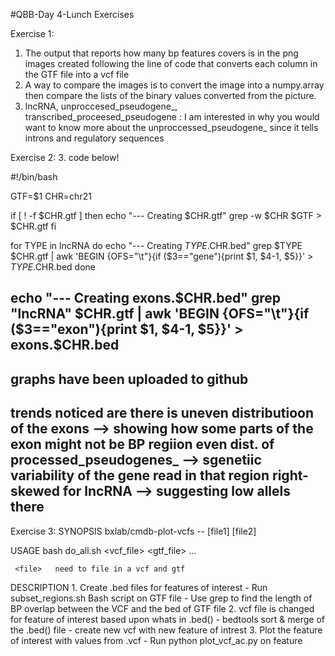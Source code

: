 #QBB-Day 4-Lunch Exercises

Exercise 1:

1. The output that reports how many bp features covers is in the png images created following the line of code that converts each column in the GTF file into a vcf file
2. A way to compare the images is to convert the image into a numpy.array then compare the lists of the binary values converted from the picture.
3. lncRNA, unproccesed_pseudogene_, transcribed_proceesed_pseudogene : I am interested in why you would want to know more about the unproccessed_pseudogene_ since it tells introns and regulatory sequences

Exercise 2:
3. code below!

#!/bin/bash

GTF=$1
CHR=chr21

if [ ! -f $CHR.gtf ]
then
    echo "--- Creating $CHR.gtf"
    grep -w $CHR $GTF > $CHR.gtf
fi

for TYPE in lncRNA
do
    echo "--- Creating $TYPE.$CHR.bed"
    grep $TYPE $CHR.gtf | awk 'BEGIN {OFS="\t"}{if ($3=="gene"){print $1, $4-1, $5}}' > $TYPE.$CHR.bed
done

echo "--- Creating exons.$CHR.bed"
grep "lncRNA" $CHR.gtf | awk 'BEGIN {OFS="\t"}{if ($3=="exon"){print $1, $4-1, $5}}' > exons.$CHR.bed
---

graphs have been uploaded to github
--- 

trends noticed are there is uneven distributioon of the exons --> showing how some parts of the exon might not be BP regiion
							even dist. of processed_pseudogenes_ --> sgenetiic variability of the gene read in that region
							right-skewed for lncRNA --> suggesting low allels there 
---
Exercise 3:
 SYNOPSIS
     bxlab/cmdb-plot-vcfs -- [file1] [file2]

 USAGE
     bash do_all.sh <vcf_file> <gtf_file> ...

     <file>   need to file in a vcf and gtf

 DESCRIPTION
     1. Create .bed files for features of interest
         - Run subset_regions.sh Bash script on GTF file
         - Use grep to find the length of BP overlap between the VCF and the bed of GTF file
	 2. vcf file is changed for feature of interest based upon whats in .bed()
	 	 - bedtools sort & merge of the .bed() file 
		 - create new vcf with new feature of intrest
	 3. Plot the feature of interest with values from .vcf
	     - Run python plot_vcf_ac.py on feature

